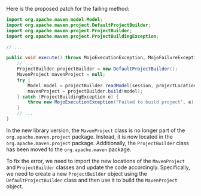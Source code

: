 Here is the proposed patch for the failing method:

```java
import org.apache.maven.model.Model;
import org.apache.maven.project.DefaultProjectBuilder;
import org.apache.maven.project.ProjectBuilder;
import org.apache.maven.project.ProjectBuildingException;

// ...

public void execute() throws MojoExecutionException, MojoFailureException {
    // ...
    ProjectBuilder projectBuilder = new DefaultProjectBuilder();
    MavenProject mavenProject = null;
    try {
        Model model = projectBuilder.readModel(session, projectLocation);
        mavenProject = projectBuilder.build(model);
    } catch (ProjectBuildingException e) {
        throw new MojoExecutionException("Failed to build project", e);
    }
    // ...
}
```

In the new library version, the `MavenProject` class is no longer part of the `org.apache.maven.project` package. Instead, it is now located in the `org.apache.maven.project` package. Additionally, the `ProjectBuilder` class has been moved to the `org.apache.maven` package.

To fix the error, we need to import the new locations of the `MavenProject` and `ProjectBuilder` classes and update the code accordingly. Specifically, we need to create a new `ProjectBuilder` object using the `DefaultProjectBuilder` class and then use it to build the `MavenProject` object.